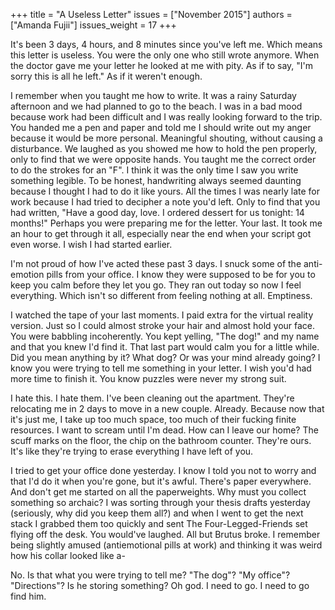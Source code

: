 +++
title = "A Useless Letter"
issues = ["November 2015"]
authors = ["Amanda Fujii"]
issues_weight = 17
+++

It's been 3 days, 4 hours, and 8 minutes since you've left me. Which means this letter is useless. You were the only one who still wrote anymore. When the doctor gave me your letter he looked at me with pity. As if to say, "I'm sorry this is all he left." As if it weren't enough.

I remember when you taught me how to write. It was a rainy Saturday afternoon and we had planned to go to the beach. I was in a bad mood because work had been difficult and I was really looking forward to the trip. You handed me a pen and paper and told me I should write out my anger because it would be more personal. Meaningful shouting, without causing a disturbance. We laughed as you showed me how to hold the pen properly, only to find that we were opposite hands. You taught me the correct order to do the strokes for an "F". I think it was the only time I saw you write something legible. To be honest, handwriting always seemed daunting because I thought I had to do it like yours. All the times I was nearly late for work because I had tried to decipher a note you'd left. Only to find that you had written, "Have a good day, love. I ordered dessert for us tonight: 14 months!" Perhaps you were preparing me for the letter. Your last. It took me an hour to get through it all, especially near the end when your script got even worse. I wish I had started earlier.

I'm not proud of how I've acted these past 3 days. I snuck some of the anti-emotion pills from your office. I know they were supposed to be for you to keep you calm before they let you go. They ran out today so now I feel everything. Which isn't so different from feeling nothing at all. Emptiness.

I watched the tape of your last moments. I paid extra for the virtual reality version. Just so I could almost stroke your hair and almost hold your face. You were babbling incoherently. You kept yelling, "The dog!" and my name and that you knew I'd find it. That last part would calm you for a little while. Did you mean anything by it? What dog? Or was your mind already going? I know you were trying to tell me something in your letter.  I wish you'd had more time to finish it. You know puzzles were never my strong suit.

I hate this. I hate them. I've been cleaning out the apartment. They're relocating me in 2 days to move in a new couple. Already. Because now that it's just me, I take up too much space, too much of their fucking finite resources. I want to scream until I'm dead. How can I leave our home? The scuff marks on the floor, the chip on the bathroom counter. They're ours. It's like they're trying to erase everything I have left of you.

I tried to get your office done yesterday. I know I told you not to worry and that I'd do it when you're gone, but it's awful. There's paper everywhere. And don't get me started on all the paperweights. Why must you collect something so archaic? I was sorting through your thesis drafts yesterday (seriously, why did you keep them all?) and when I went to get the next stack I grabbed them too quickly and sent The Four-Legged-Friends set flying off the desk. You would've laughed. All but Brutus broke. I remember being slightly amused (antiemotional pills at work) and thinking it was weird how his collar looked like a-

No. Is that what you were trying to tell me? "The dog"? "My office"? "Directions"? Is he storing something? Oh god. I need to go. I need to go find him.

